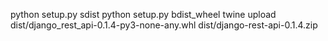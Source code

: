 python setup.py sdist
python setup.py bdist_wheel
twine upload dist/django_rest_api-0.1.4-py3-none-any.whl dist/django-rest-api-0.1.4.zip
